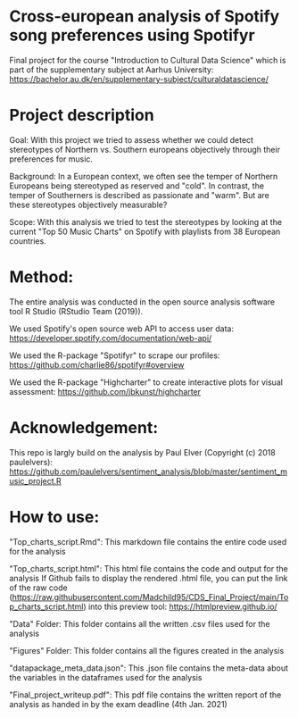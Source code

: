# Cross-european analysis of Spotify song preferences using Spotifyr 
Final project for the course "Introduction to Cultural Data Science" which is part of the supplementary subject at Aarhus University: https://bachelor.au.dk/en/supplementary-subject/culturaldatascience/

# Project description
Goal: 
With this project we tried to assess whether we could detect stereotypes of Northern vs. Southern europeans objectively through their preferences for music.

Background: 
In a European context, we often see the temper of Northern Europeans being stereotyped as reserved and "cold". In contrast, the temper of Southerners is described as passionate and "warm". But are these stereotypes objectively measurable?

Scope: 
With this analysis we tried to test the stereotypes by looking at the current "Top 50 Music Charts" on Spotify with playlists from 38 European countries. 

# Method: 
The entire analysis was conducted in the open source analysis software tool R Studio (RStudio Team (2019)).

We used Spotify's open source web API to access user data: https://developer.spotify.com/documentation/web-api/

We used the R-package "Spotifyr" to scrape our profiles: https://github.com/charlie86/spotifyr#overview

We used the R-package "Highcharter" to create interactive plots for visual assessment: https://github.com/jbkunst/highcharter

# Acknowledgement:
This repo is largly build on the analysis  by Paul Elver (Copyright (c) 2018 paulelvers): https://github.com/paulelvers/sentiment_analysis/blob/master/sentiment_music_project.R

# How to use:
"Top_charts_script.Rmd": This markdown file contains the entire code used for the analysis

"Top_charts_script.html": This html file contains the code and output for the analysis
  If Github fails to display the rendered .html file, you can put the link of the raw code (https://raw.githubusercontent.com/Madchild95/CDS_Final_Project/main/Top_charts_script.html) into this preview tool: https://htmlpreview.github.io/

"Data" Folder: This folder contains all the written .csv files used for the analysis

"Figures" Folder: This folder contains all the figures created in the analysis

"datapackage_meta_data.json": This .json file contains the meta-data about the variables in the dataframes used for the analysis

"Final_project_writeup.pdf": This pdf file contains the written report of the analysis as handed in by the exam deadline (4th Jan. 2021)
